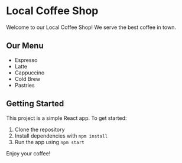 # Local Coffee Shop

Welcome to our Local Coffee Shop! We serve the best coffee in town.

## Our Menu
- Espresso
- Latte
- Cappuccino
- Cold Brew
- Pastries

## Getting Started

This project is a simple React app. To get started:
1. Clone the repository
2. Install dependencies with `npm install`
3. Run the app using `npm start`

Enjoy your coffee!
